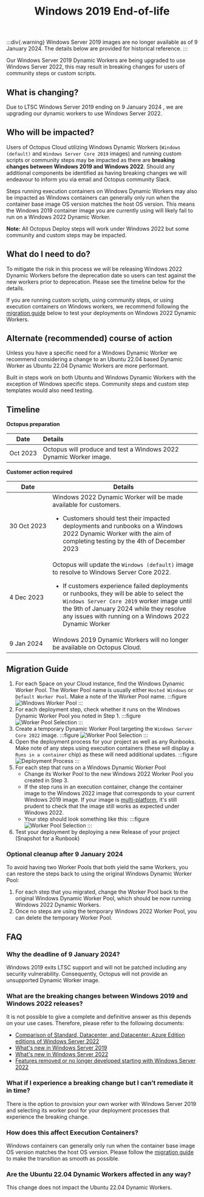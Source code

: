 ﻿---
layout: src/layouts/Default.astro
pubDate: 2023-10-01
modDate: 2023-10-01
title: Windows 2019 End-of-life
description: Describing the deprecation process of Windows 2019 Dynamic Workers.
navOrder: 50
hideInThisSection: true
hideInThisSectionHeader: true
---

:::div{.warning}
Windows Server 2019 images are no longer available as of 9 January 2024. The details below are provided for historical reference.
:::

Our Windows Server 2019 Dynamic Workers are being upgraded to use Windows Server 2022, this may result in breaking changes for users of community steps or custom scripts.


## What is changing?
Due to LTSC Windows Server 2019 ending on 9 January 2024 , we are upgrading our dynamic workers to use Windows Server 2022.  


## Who will be impacted?
Users of Octopus Cloud utilizing Windows Dynamic Workers (`Windows (default)` and `Windows Server Core 2019` images) and running custom scripts or community steps may be impacted as there are **breaking changes between Windows 2019 and Windows 2022**. Should any additional components be identified as having breaking changes we will endeavour to inform you via email and Octopus community Slack.

Steps running execution containers on Windows Dynamic Workers may also be impacted as Windows containers can generally only run when the container base image OS version matches the host OS version. This means the Windows 2019 container image you are currently using will likely fail to run on a Windows 2022 Dynamic Worker.

**Note:** All Octopus Deploy steps will work under Windows 2022 but some community and custom steps may be impacted.

## What do I need to do?
To mitigate the risk in this process we will be releasing Windows 2022 Dynamic Workers before the deprecation date so users can test against the new workers prior to deprecation.  Please see the timeline below for the details.

If you are running custom scripts, using community steps, or using execution containers on Windows workers, we recommend following the [migration guide](#migration-guide) below to test your deployments on Windows 2022 Dynamic Workers.

## Alternate (recommended) course of action
Unless you have a specific need for a Windows Dynamic Worker we recommend considering a change to an Ubuntu 22.04 based Dynamic Worker as Ubuntu 22.04 Dynamic Workers are more performant.

Built in steps work on both Ubuntu and Windows Dynamic Workers with the exception of Windows specific steps. Community steps and custom step templates would also need testing.

## Timeline

**Octopus preparation**

| Date          | Details                                                            |
|---------------|:-------------------------------------------------------------------|
| Oct&nbsp;2023  | Octopus will produce and test a Windows 2022 Dynamic Worker image. |


**Customer action required**

| Date                  | Details                                                                                                                                                                                                                                                                                                                                       |
|-----------------------|-----------------------------------------------------------------------------------------------------------------------------------------------------------------------------------------------------------------------------------------------------------------------------------------------------------------------------------------------|
| 30&nbsp;Oct&nbsp;2023 | Windows 2022 Dynamic Worker will be made available for customers.<br><ul><li>Customers should test their impacted deployments and runbooks on a Windows 2022 Dynamic Worker with the aim of completing testing by the 4th of December 2023</ul>                                                                                               |
| 4&nbsp;Dec&nbsp;2023 | Octopus will update the `Windows (default)` image to resolve to Windows Server Core 2022.<br><ul><li>If customers experience failed deployments or runbooks, they will be able to select the `Windows Server Core 2019` worker image until the 9th of January 2024 while they resolve any issues with running on a Windows 2022 Dynamic Worker |
| 9&nbsp;Jan&nbsp;2024  | Windows 2019 Dynamic Workers will no longer be available on Octopus Cloud.                                                                                                                                                                                                                                                                    |


## Migration Guide
1. For each Space on your Cloud instance, find the Windows Dynamic Worker Pool. The Worker Pool name is usually either `Hosted Windows` or `Default Worker Pool`. Make a note of the Worker Pool name.
   :::figure
   ![Windows Worker Pool](/docs/infrastructure/workers/dynamic-worker-pools/images/windows-2019-eol-windows-pool.png)
   :::
1. For each deployment step, check whether it runs on the Windows Dynamic Worker Pool you noted in Step 1.
   :::figure
   ![Worker Pool Selection](/docs/infrastructure/workers/dynamic-worker-pools/images/windows-2019-eol-step-worker-pool.png)
   :::
1. Create a temporary Dynamic Worker Pool targeting the `Windows Server Core 2022` image.
   :::figure
   ![Worker Pool Selection](/docs/infrastructure/workers/dynamic-worker-pools/images/windows-2019-eol-windows-2022-pool.png)
   :::
1. Open the deployment process for your project as well as any Runbooks. Make note of any steps using execution containers (these will display a `Runs in a container` chip) as these will need additional updates.
   :::figure
   ![Deployment Process](/docs/infrastructure/workers/dynamic-worker-pools/images/windows-2019-eol-deployment-process.png)
   :::
1. For each step that runs on a Windows Dynamic Worker Pool
   - Change its Worker Pool to the new Windows 2022 Worker Pool you created in Step 3.
   - If the step runs in an execution container, change the container image to the Windows 2022 image that corresponds to your current Windows 2019 image. If your image is [multi-platform](https://docs.docker.com/build/building/multi-platform/), it's still prudent to check that the image still works as expected under Windows 2022.
   - Your step should look something like this:
      :::figure
      ![Worker Pool Selection](/docs/infrastructure/workers/dynamic-worker-pools/images/windows-2019-eol-step-container-image.png)
      :::
1. Test your deployment by deploying a new Release of your project (Snapshot for a Runbook)

### Optional cleanup after 9 January 2024
To avoid having two Worker Pools that both yield the same Workers, you can restore the steps back to using the original Windows Dynamic Worker Pool:
1. For each step that you migrated, change the Worker Pool back to the original Windows Dynamic Worker Pool, which should be now running Windows 2022 Dynamic Workers.
1. Once no steps are using the temporary Windows 2022 Worker Pool, you can delete the temporary Worker Pool.


## FAQ

### Why the deadline of 9 January 2024?
Windows 2019 exits LTSC support and will not be patched including any security vulnerability. Consequently, Octopus will not provide an unsupported Dynamic Worker image.

### What are the breaking changes between Windows 2019 and Windows 2022 releases?
It is not possible to give a complete and definitive answer as this depends on your use cases. Therefore, please refer to the following documents:
- [Comparison of Standard, Datacenter, and Datacenter: Azure Edition editions of Windows Server 2022](https://learn.microsoft.com/en-us/windows-server/get-started/editions-comparison-windows-server-2022?tabs=full-comparison)
- [What's new in Windows Server 2019](https://learn.microsoft.com/en-us/windows-server/get-started/whats-new-in-windows-server-2019)
- [What's new in Windows Server 2022](https://learn.microsoft.com/en-us/windows-server/get-started/whats-new-in-windows-server-2022)
- [Features removed or no longer developed starting with Windows Server 2022](https://learn.microsoft.com/en-us/windows-server/get-started/removed-deprecated-features-windows-server-2022)

### What if I experience a breaking change but I can’t remediate it in time?
There is the option to provision your own worker with Windows Server 2019 and selecting its worker pool for your deployment processes that experience the breaking change.

### How does this affect Execution Containers?
Windows containers can generally only run when the container base image OS version matches the host OS version. Please follow the [migration guide](#migration-guide) to make the transition as smooth as possible.

### Are the Ubuntu 22.04 Dynamic Workers affected in any way?
This change does not impact the Ubuntu 22.04 Dynamic Workers.


